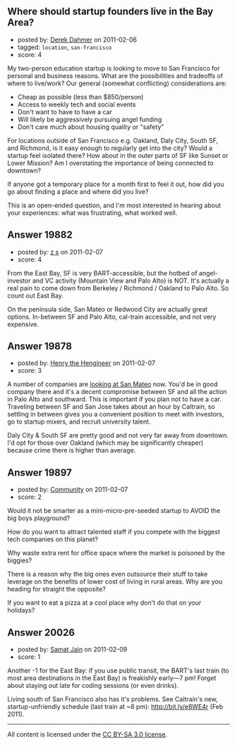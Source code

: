 ## Where should startup founders live in the Bay Area?

- posted by: [Derek Dahmer](https://stackexchange.com/users/-1/7093-derek-dahmer) on 2011-02-06
- tagged: `location`, `san-francisco`
- score: 4

My two-person education startup is looking to move to San Francisco for personal and business reasons.  What are the possibilities and tradeoffs of where to live/work?  Our general (somewhat conflicting) considerations are:

 - Cheap as possible (less than $850/person)
 - Access to weekly tech and social events
 - Don't want to have to have a car
 - Will likely be aggressively pursuing angel funding
 - Don't care much about housing quality or "safety"

For locations outside of San Francisco e.g. Oakland, Daly City, South SF, and Richmond, is it easy enough to regularly get into the city?  Would a startup feel isolated there?  How about in the outer parts of SF like Sunset or Lower Mission?  Am I overstating the importance of being connected to downtown?

If anyone got a temporary place for a month first to feel it out, how did you go about finding a place and where did you live?

This is an open-ended question, and I'm most interested in hearing about your experiences: what was frustrating, what worked well.


## Answer 19882

- posted by: [z s](https://stackexchange.com/users/-1/7097-z-s) on 2011-02-07
- score: 4

From the East Bay, SF is very BART-accessible, but the hotbed of angel-investor and VC activity (Mountain View and Palo Alto) is NOT. It's actually a real pain to come down from Berkeley / Richmond / Oakland to Palo Alto. So count out East Bay. 

On the peninsula side, San Mateo or Redwood City are actually great options. In-between SF and Palo Alto, cal-train accessible, and not very expensive. 


## Answer 19878

- posted by: [Henry the Hengineer](https://stackexchange.com/users/-1/1692-henry-the-hengineer) on 2011-02-07
- score: 3

<p>A number of companies are <a href="http://online.wsj.com/article/SB10001424052748704278404576037930262776032.html" rel="nofollow">looking at San Mateo</a> now.
You'd be in good company there and it's a decent compromise between SF and all the action in Palo Alto and southward. This is important if you plan not to have a car. Traveling between SF and San Jose takes about an hour by Caltrain, so settling in between gives you a convenient position to meet with investors, go to startup mixers, and recruit university talent.</p>

<p>Daly City &amp; South SF are pretty good and not very far away from downtown. I'd opt for those over Oakland (which may be significantly cheaper) because crime there is higher than average.</p>



## Answer 19897

- posted by: [Community](https://stackexchange.com/users/-1/-1-community) on 2011-02-07
- score: 2

Would it not be smarter as a mini-micro-pre-seeded startup to AVOID the big boys playground? 

How do you want to attract talented staff if you compete with the biggest tech companies on this planet?

Why waste extra rent for office space where the market is poisoned by the biggies?

There is a reason why the big ones even outsource their stuff to take leverage on the benefits of lower cost of living in rural areas. Why are you heading for straight the opposite?

If you want to eat a pizza at a cool place why don't do that on your holidays?


## Answer 20026

- posted by: [Samat Jain](https://stackexchange.com/users/-1/7194-samat-jain) on 2011-02-09
- score: 1

Another -1 for the East Bay: if you use public transit, the BART's last train (to most area destinations in the East Bay) is freakishly early—7 pm! Forget about staying out late for coding sessions (or even drinks).

Living south of San Francisco also has it's problems. See Caltrain's new, startup-unfriendly schedule (last train at ~8 pm): http://bit.ly/e8WE4r (Feb 2011).



---

All content is licensed under the [CC BY-SA 3.0 license](https://creativecommons.org/licenses/by-sa/3.0/).
